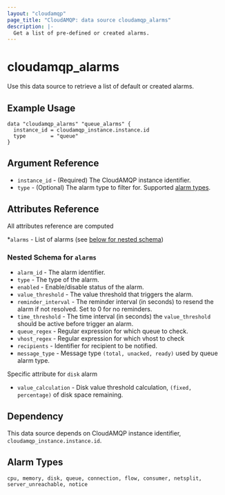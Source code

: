 ```yaml
---
layout: "cloudamqp"
page_title: "CloudAMQP: data source cloudamqp_alarms"
description: |-
  Get a list of pre-defined or created alarms.
---
```


# cloudamqp_alarms

Use this data source to retrieve a list of default or created alarms.

## Example Usage

```hcl
data "cloudamqp_alarms" "queue_alarms" {
  instance_id = cloudamqp_instance.instance.id
  type        = "queue"
}
```

## Argument Reference

* `instance_id` - (Required) The CloudAMQP instance identifier.
* `type`        - (Optional) The alarm type to filter for. Supported
                  [alarm types](#alarm-types).

## Attributes Reference

All attributes reference are computed

*`alarms`               - List of alarms (see [below for nested schema](#nestedatt--alarms))

<a id="nestedatt--alarms"></a>

### Nested Schema for `alarms`

* `alarm_id`            - The alarm identifier.
* `type`                - The type of the alarm.
* `enabled`             - Enable/disable status of the alarm.
* `value_threshold`     - The value threshold that triggers the alarm.
* `reminder_interval`   - The reminder interval (in seconds) to resend the alarm if not resolved.
                          Set to 0 for no reminders.
* `time_threshold`      - The time interval (in seconds) the `value_threshold` should be active
                          before trigger an alarm.
* `queue_regex`         - Regular expression for which queue to check.
* `vhost_regex`         - Regular expression for which vhost to check
* `recipients`          - Identifier for recipient to be notified.
* `message_type`        - Message type `(total, unacked, ready)` used by queue alarm type.

Specific attribute for `disk` alarm

* `value_calculation`   - Disk value threshold calculation, `(fixed, percentage)` of disk space
                          remaining.

## Dependency

This data source depends on CloudAMQP instance identifier, `cloudamqp_instance.instance.id`.

## Alarm Types

`cpu, memory, disk, queue, connection, flow, consumer, netsplit, server_unreachable, notice`
